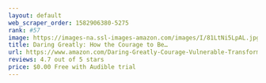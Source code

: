 ```yaml
---
layout: default 
﻿web_scraper_order: 1582906380-5275
rank: #57
image: https://images-na.ssl-images-amazon.com/images/I/81LtNi5LpAL.jpg
title: Daring Greatly: How the Courage to Be…
url: https://www.amazon.com/Daring-Greatly-Courage-Vulnerable-Transforms/dp/B07DX6TNR1/ref=zg_mw_audible_57?_encoding=UTF8&psc=1&refRID=8A6QF3909XK0JHQBT5YX
reviews: 4.7 out of 5 stars
price: $0.00 Free with Audible trial
---
```

